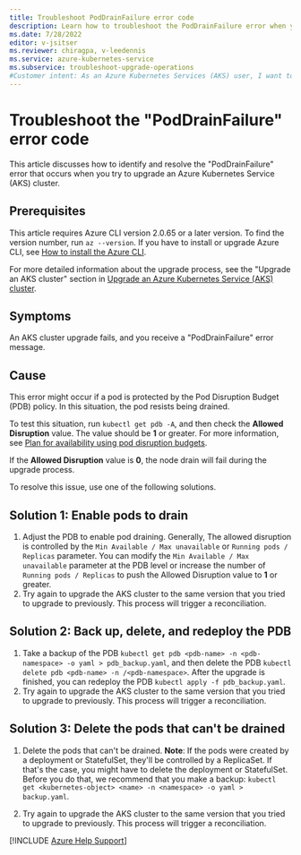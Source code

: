 ```yaml
---
title: Troubleshoot PodDrainFailure error code
description: Learn how to troubleshoot the PodDrainFailure error when you try to upgrade an Azure Kubernetes Service cluster.
ms.date: 7/28/2022
editor: v-jsitser
ms.reviewer: chiragpa, v-leedennis
ms.service: azure-kubernetes-service
ms.subservice: troubleshoot-upgrade-operations
#Customer intent: As an Azure Kubernetes Services (AKS) user, I want to troubleshoot an Azure Kubernetes Service cluster upgrade that failed because of a PodDrainFailure error so that I can upgrade the cluster successfully.
---
```


# Troubleshoot the "PodDrainFailure" error code

This article discusses how to identify and resolve the "PodDrainFailure" error that occurs when you try to upgrade an Azure Kubernetes Service (AKS) cluster.

## Prerequisites

This article requires Azure CLI version 2.0.65 or a later version. To find the version number, run `az --version`. If you have to install or upgrade Azure CLI, see [How to install the Azure CLI](/cli/azure/install-azure-cli).

For more detailed information about the upgrade process, see the "Upgrade an AKS cluster" section in [Upgrade an Azure Kubernetes Service (AKS) cluster](/azure/aks/upgrade-cluster#upgrade-an-aks-cluster).

## Symptoms

An AKS cluster upgrade fails, and you receive a "PodDrainFailure" error message.

## Cause

This error might occur if a pod is protected by the Pod Disruption Budget (PDB) policy. In this situation, the pod resists being drained.

To test this situation, run `kubectl get pdb -A`, and then check the **Allowed Disruption** value. The value should be **1** or greater. For more information, see [Plan for availability using pod disruption budgets](/azure/aks/operator-best-practices-scheduler#plan-for-availability-using-pod-disruption-budgets).

If the **Allowed Disruption** value is **0**, the node drain will fail during the upgrade process.

To resolve this issue, use one of the following solutions.

## Solution 1: Enable pods to drain

1. Adjust the PDB to enable pod draining. Generally, The allowed disruption is controlled by the `Min Available / Max unavailable` or `Running pods / Replicas` parameter. You can modify the `Min Available / Max unavailable` parameter at the PDB level or increase the number of `Running pods / Replicas` to push the Allowed Disruption value to **1** or greater.
2. Try again to upgrade the AKS cluster to the same version that you tried to upgrade to previously. This process will trigger a reconciliation.

## Solution 2: Back up, delete, and redeploy the PDB

1. Take a backup of the PDB `kubectl get pdb <pdb-name> -n <pdb-namespace> -o yaml > pdb_backup.yaml`, and then delete the PDB `kubectl delete pdb <pdb-name> -n /<pdb-namespace>`. After the upgrade is finished, you can redeploy the PDB `kubectl apply -f pdb_backup.yaml`.
1. Try again to upgrade the AKS cluster to the same version that you tried to upgrade to previously. This process will trigger a reconciliation.

## Solution 3: Delete the pods that can't be drained

1. Delete the pods that can't be drained. **Note**: If the pods were created by a deployment or StatefulSet, they'll be controlled by a ReplicaSet. If that's the case, you might have to delete the deployment or StatefulSet. Before you do that, we recommend that you make a backup: `kubectl get <kubernetes-object> <name> -n <namespace> -o yaml > backup.yaml`.

2. Try again to upgrade the AKS cluster to the same version that you tried to upgrade to previously. This process will trigger a reconciliation.

[!INCLUDE [Azure Help Support](../../includes/azure-help-support.md)]
